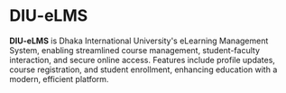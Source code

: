 # DIU-eLMS
**DIU-eLMS** is Dhaka International University's eLearning Management System, enabling streamlined course management, student-faculty interaction, and secure online access. Features include profile updates, course registration, and student enrollment, enhancing education with a modern, efficient platform.
